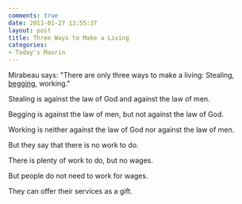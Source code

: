 ```yaml
---
comments: true
date: 2011-01-27 13:55:37
layout: post
title: Three Ways to Make a Living
categories:
- Today's Maurin
---
```


Mirabeau says:
"There are only three ways
to make a living:
Stealing, [begging](http://en.wikipedia.org/wiki/Begging), working."

Stealing is against the law of God
and against the law of men.

Begging is against the law of men,
but not against the law of God.

Working is neither against the law of God
nor against the law of men.

But they say
that there is no work to do.

There is plenty of work to do,
but no wages.

But people do not need
to work for wages.

They can offer their services
as a gift.